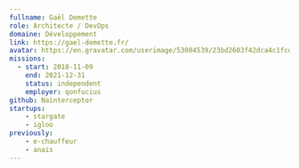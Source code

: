 ```yaml
---
fullname: Gaël Demette
role: Architecte / DevOps
domaine: Développement
link: https://gael-demette.fr/
avatar: https://en.gravatar.com/userimage/53004539/23bd2603f42dca4c1fcd2348ca3d1887.jpeg
missions:
  - start: 2018-11-09
    end: 2021-12-31
    status: independent
    employer: qonfucius
github: Nainterceptor
startups:
    - stargate
    - igloo
previously:
    - e-chauffeur
    - anais
---
```

